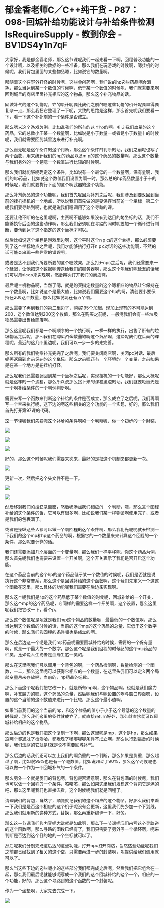 # 郁金香老师C／C++纯干货 - P87：098-回城补给功能设计与补给条件检测IsRequireSupply - 教到你会 - BV1DS4y1n7qF

大家好，我是郁金香老师，那么这节课呢我们一起来看一下啊，回程普及功能的一个设计啊，以及相关的数据的一些准备，那么我们在玩游戏的时候啊，嗯挂机的时候呢，我们背包里面的某些物品嗯，比如说它的数量啊。

那随着这个在野外打怪的时候呢，这些金创药啊，我们说的hp这些药品呢会消耗，那么当达到某一个数值的时候啊，低于某一个数值的时候呢，我们就需要来啊回到城里的商店里面补充相应的这个物品，那么这个补充物品的话。

回城补气的这个功能呢，它的设计呢要比我们之前的嗯这些功能的设计呢要显得要复杂一点，那么我把它整理了一下呃，大致的思路是这样，那么首先呢我们要看一下，看一下这个补补剂的一个条件是否成立。

那么嗯以这个游戏为例，比如说我们的所有的这个hp的啊，补充我们血量的这个药品，它的总数小于某一个数量啊，比如说是小于数量一或者是小于数量十的时候呢，我们就需要回到城里边来进行补充啊。

那么首先呢是这个条件的这个判断，那么这个条件的判断的话，我们之前呢也写了两个函数，用来统计我们的hp的药品以及m p的这个药品的数量啊，那么这个数量与我们另外的一个是嗯一个数值进行比较的时候啊。

那么我们就能够呃确定这个条件，比如说有一个最低的一个数量啊，保有量啊，我们的hp药品，比如说这个数值我们设置为啊一时，那么总的hp药品数量小于十的时候呢，我们就要执行下面的这个啊武器的这个功能。

那么补剂药品的这个功能呢，我们首先呢因为补剂之后呢，我们涉及到要返回到当前的挂机挂机的一个地点，所以说我们首先做的是要保存当前的一个坐标，第二个呢我们要寻路到啊，也就是说我们嗯调用了这个寻路的课。

还要让他不断的在这里呢啊，主赛啊不能够如果没有到达目的地坐标的话，我们不能够执行后面的这些动作啊，那么我们必须呢在寻路的同时呢要加一个循环进行判断，要他到达了这个指定的这个坐标才可以。

然后比如说这个坐标是游戏里边啊，这个平时这个n p c的这个坐标，那么必须要到了这个坐标地点之后呢，我们才能够执行打开n p c对话的这些功能啊，不然的话可能会出现一些异常的错误啊。

或者是达不到我们所要所要的这个嗯效果，那么打开npc之后呢，我们还需要来一个延迟，让他把这个数据呢传送给我们的服务器啊，那么这个呢我们呃延迟的话我们可以用sleep来实现啊，然后再次打开我们的商店啊。

最后呢主机物品啊，当然了嗯，就是购买指定数量的这个嗯相应的物品让它保持在一个数量啊，比如说这个是最大值，比如说我们需要这个hp的啊，清创要小要保持在200这个数量，那么比如说现在有五个啊。

那么需要了再到我们的第二里边了，购买195个加起，现加上现有的不可能达到200，这个数值达到200这个数值，那么在购买之前呢，一般呢我们会有一些垃圾物品需要出售给商店啊。

那么这里呢我们都是一个啊顺序的一个执行啊，一样一样的执行，出售了所有的垃圾物品之后呢，那么我们在购买资金数量的啊这个药品啊，这些呢我们在后面的课程呢，最近的这几个里边呢，我们可以一步一步的来完善。

那么所有的我们物品补充完完了之后呢，我们要关闭商店啊，关闭pc对话，最后呢再返回到之前保存的这个坐标，那么之前嗯还有一个环境的一个变量，之前如果是在某一个地方是在挂机打怪。

那么呢我们还需要返回到某一个坐标之后呢，实现挂机的一个功能好，那么大概呢就是这样的一个流程，那么所以说那么接下来的课程里边的话，我们就要呃首先是一个啊补给条件的一个判例判断啊。

需要来写一个函数来判断这个补给的条件是否成立，那么成立了之后呢，我们再啊写一个空来执行呢，这下边的啊这些相关的这个功能的一个实现，好的，那么我们首先打开第97课的代码。

这一节课呢我们先把呃这个补给的条件啊的一个判断呢，做一个初步的一个封装。

![](img/54a6204b6fd1422932464fd724099098_1.png)

![](img/54a6204b6fd1422932464fd724099098_2.png)

![](img/54a6204b6fd1422932464fd724099098_3.png)

好的，那么这个时候呢我们需要来次来，最好的是把这个机制来都更新一次。

![](img/54a6204b6fd1422932464fd724099098_5.png)

更新一次，然后把这个头文件不是一下。

![](img/54a6204b6fd1422932464fd724099098_7.png)

![](img/54a6204b6fd1422932464fd724099098_8.png)

然后移到我们的挂记录里面，然后呢添加我们相应的一个判断，嗯，那么这个回程补给的这个条件的话，它可以有很多啊，比如说我们某一样物品啊使用完了，或者是我们的包裹满了。

或者是操纵这些人都可以做一个啊回程的这个条件啊，那么我们先呢呃就来检测一下我们的这个mp和hp这个药品的啊，根据它的一个数量来来计算这个回程的一个条件，那么呢要计算的话。

我们还需要添加几个层面的一个变量啊，那么我们一样平移呃，你这个药品为例，那么首先呢我们也需要来设置一个开关啊，这个开关表示了我们是否开启这个功能。

在这个药品当前的这个hp的这个药品低于某一个数值的时候呢，我们是否就是说执行这个非常普系，那么这个是回城补给的这个函数啊，这个我们先定义一个这这个函数在这里，那么具体的功能呢我们需要在后边来实现啊。

那么这个呢我们是hp的这个药品低于某个数值的时候呢，回城补给的一个开关，那么这个mp的这个药品呢，它同样的需要这样一个开关啊，这个设置，那么这里呢我们把它改一下，看个p。

那么这个数值呢是呃就是我们mp这个物品的数量呃，最最低的一个数值啊，那么当达到这个数值的时候的话，当前的这个mp的这个药品的总量，它低于这个数字的时候，那么我们的回程的条件呢也是成立的啊。

那么在后边这一个呢是我们mp药品呢需要回城补给的时候，需要的一个保有量啊，就是一个最大的一个数字，那么这个呢是我们回程的时候记的这个mp药品的种类，比如说人生或者是血缘生这一类的。

那么在这里呢我们可以调用一个背包的啊，一个药品检测啊，数量检测的一个函数，一二，那么这里呢可以获得它相应的一个数量，在这里头我们可以定义两个局部变量用来存放啊，当前的，hp药品的总数。

那么下面这个呢我们把它改一下，就是所有mp啊，这个物品啊，也就是我们魔力啊，补充魔力的嗯，这个药品的总量，然后呢我们与呃设置的啊与窗口界面嗯，设置的这个当前的这个数值来进行一个比较，那么这个最小值啊。

如果当前我们的这个当前的hp，和这个物品的值小于小于这个最低的这个数量的时候呢，那么我们这里的条件就成立了，就直接return好处，那么就直接就可以回城补给相应的这个物品。

那么后边的也是我们把这个复制一下啊，那么这里呢是mp，这个是hp，那么如果这两个都通过了检测哈，都发现了嘟嘟嘟嘟条件不成立啊，那么执行到最后的时候呢，我们法庭的它就是f就是说不需要回城补气。

那么后边的话我们还可以加上我们的啊负重的一个判断，那么如果是负重，那么超过了啊，比如说99%也是有一个呃数值，比如说超过了90%，那么这个时候呢也可以做一个作为一个回城补气的一个条件。

那么另外一个就是我们的背包啊，背包是否满意啊，那么在背包满的时候呢，我们也可以做一个回程的一个条件，咳咳咳，那么如果这里我们发现这个背包它是满的吧，那么这里呢我们也直接去看，这个时候呢我们就是回程了。

清理我们的背包，当然了，顺便就记我们的这个相应的这个物品，好那么我们来看一下我们是是否这个相应的这个机子呢没有会更新，这里我们先少加一个下划线，那么我们就用新的这种方式，替换，那么再重新编译一下，好的。

那么这一节课我们的内容呢大致就是如此啊，那么下一节课呢我们来写这个寻路道的这个函数啊，那么寻路的函数已经有了，我们只需要了另外写一个循环啊，呃来判断是否达到这个目的地的一个坐标就可以了。

然后呢我们分别完成这后边的这些功能，打开npc打开商店，当然这些功能呢我们之前都已经找到了相关的这个空，只需要再进一步的封装啊，呃提供给我们调用就可以了。

那么当这些下边的这些呃小的这些部分我们都完成之后呢，然后我们把它组合在一起，那么我们最后呢就能够呃写成一个我们的这个回城补给的这个一个，相应的一个功能，好的，那么这个寻路到的这个函数的一个封装呢。

作为一个坐垫啊，大家先去完成一下。

![](img/54a6204b6fd1422932464fd724099098_10.png)